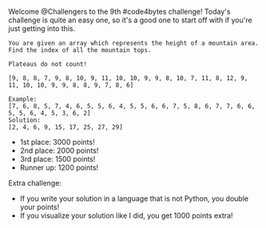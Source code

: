 Welcome @Challengers to the 9th #code4bytes challenge!
Today's challenge is quite an easy one, so it's a good one to start off with if you're just getting into this.
```
You are given an array which represents the height of a mountain area.
Find the index of all the mountain tops.

Plateaus do not count!

[9, 8, 8, 7, 9, 8, 10, 9, 11, 10, 10, 9, 9, 8, 10, 7, 11, 8, 12, 9, 11, 10, 10, 9, 9, 8, 8, 9, 7, 8, 6]

Example:
[7, 6, 8, 5, 7, 4, 6, 5, 5, 6, 4, 5, 5, 6, 6, 7, 5, 8, 6, 7, 7, 6, 6, 5, 5, 6, 4, 5, 3, 6, 2] 
Solution:
[2, 4, 6, 9, 15, 17, 25, 27, 29]
```
- 1st place: 3000 points!
- 2nd place: 2000 points!
- 3rd place: 1500 points!
- Runner up: 1200 points!

Extra challenge:
- If you write your solution in a language that is not Python, you double your points!
- If you visualize your solution like I did, you get 1000 points extra!
